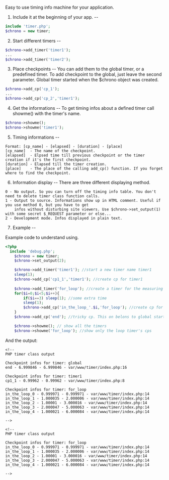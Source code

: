Easy to use timing info machine for your application.

1. Include it at the beginning of your app.
--

```php
include 'timer.php';
$chrono = new timer;
```

2. Start different timers
--

```php
$chrono->add_timer('timer1');
...
$chrono->add_timer('timer2');
```

3. Place checkpoints
--
You can add them to the global timer, or a predefined timer. To add checkpoint to the global, just leave the second parameter.
Global timer started when the $chrono object was created.

```php
$chrono->add_cp('cp_1');
...
$chrono->add_cp('cp_2','timer1');
```


4. Get the informations
--
To get timing infos about a defined timer call showme() with the timer's name. 

```php
$chrono->showme();
$chrono->showme('timer1');
```


5. Timing informations
--

```
Format: [cp_name] - [elapsed] - [duration] - [place]
[cp_name]  - The name of the checkpoint.
[elapsed]  - Elpsed time till previous checkpoint or the timer creation if it's the first checkpoint.
[duration] - Elapsed till the timer creation.
[place]    - The place of the calling add_cp() function. If you forget where to find the checkpoint.
```

6. Information display
--
There are three different displaying method.

```
0 - No output. So you can turn off the timing info table. You don't need to delete timer class function calls.
1 - Output to source. Informations show up in HTML comment. Useful if you use method 0, but you have to get 
    infos without disturbing site viewers. Use $chrono->set_output(1) with some secret $_REQUEST parameter or else...
2 - Development mode. Infos displayed in plain text.
```

7. Example
--

Example code to understand using.

```php
<?php
  include 'debug.php';
	$chrono = new timer;
	$chrono->set_output(2);

	$chrono->add_timer('timer1'); //start a new timer name timer1
	sleep(1);
	$chrono->add_cp('cp1_1','timer1'); //create cp for timer1
	
	$chrono->add_timer('for_loop'); //create a timer for the measuring time in loop
	for($i=0;$i<5;$i++){
		if($i==3) sleep(1); //some extra time
		sleep(1);
		$chrono->add_cp('in_the_loop_'.$i,'for_loop'); //create cp for loop
	}
	$chrono->add_cp('end'); //tricky cp. This on belons to global started in line 3

	$chrono->showme(); // show all the timers
	$chrono->showme('for_loop'); //show only the loop timer's cps
```

And the output:

```
<!--
PHP timer class output

Checkpoint infos for timer: global
end - 6.999846 - 6.999846 - var/www/timer/index.php:16

Checkpoint infos for timer: timer1
cp1_1 - 0.99962 - 0.99962 - var/www/timer/index.php:8

Checkpoint infos for timer: for_loop
in_the_loop_0 - 0.999971 - 0.999971 - var/www/timer/index.php:14
in_the_loop_1 - 1.000035 - 2.000006 - var/www/timer/index.php:14
in_the_loop_2 - 1.00001 - 3.000016 - var/www/timer/index.php:14
in_the_loop_3 - 2.000047 - 5.000063 - var/www/timer/index.php:14
in_the_loop_4 - 1.000021 - 6.000084 - var/www/timer/index.php:14

-->

<!--
PHP timer class output

Checkpoint infos for timer: for_loop
in_the_loop_0 - 0.999971 - 0.999971 - var/www/timer/index.php:14
in_the_loop_1 - 1.000035 - 2.000006 - var/www/timer/index.php:14
in_the_loop_2 - 1.00001 - 3.000016 - var/www/timer/index.php:14
in_the_loop_3 - 2.000047 - 5.000063 - var/www/timer/index.php:14
in_the_loop_4 - 1.000021 - 6.000084 - var/www/timer/index.php:14

-->
```
